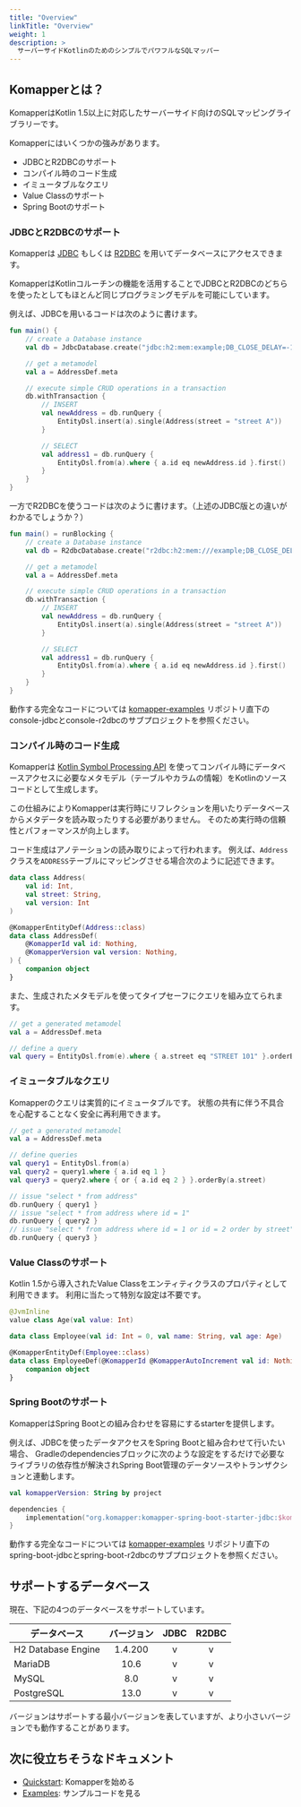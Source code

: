 ```yaml
---
title: "Overview"
linkTitle: "Overview"
weight: 1
description: >
  サーバーサイドKotlinのためのシンプルでパワフルなSQLマッパー
---
```


## Komapperとは？

KomapperはKotlin 1.5以上に対応したサーバーサイド向けのSQLマッピングライブラリーです。

Komapperにはいくつかの強みがあります。

- JDBCとR2DBCのサポート
- コンパイル時のコード生成
- イミュータブルなクエリ
- Value Classのサポート
- Spring Bootのサポート

### JDBCとR2DBCのサポート

Komapperは [JDBC](https://jcp.org/en/jsr/detail?id=221) もしくは
[R2DBC](https://r2dbc.io/) を用いてデータベースにアクセスできます。

KomapperはKotlinコルーチンの機能を活用することでJDBCとR2DBCのどちらを使ったとしてもほとんど同じプログラミングモデルを可能にしています。

例えば、JDBCを用いるコードは次のように書けます。

```kotlin
fun main() {
    // create a Database instance
    val db = JdbcDatabase.create("jdbc:h2:mem:example;DB_CLOSE_DELAY=-1")

    // get a metamodel
    val a = AddressDef.meta

    // execute simple CRUD operations in a transaction
    db.withTransaction {
        // INSERT
        val newAddress = db.runQuery {
            EntityDsl.insert(a).single(Address(street = "street A"))
        }

        // SELECT
        val address1 = db.runQuery {
            EntityDsl.from(a).where { a.id eq newAddress.id }.first()
        }
    }
}
```

一方でR2DBCを使うコードは次のように書けます。（上述のJDBC版との違いがわかるでしょうか？）

```kotlin
fun main() = runBlocking {
    // create a Database instance
    val db = R2dbcDatabase.create("r2dbc:h2:mem:///example;DB_CLOSE_DELAY=-1")

    // get a metamodel
    val a = AddressDef.meta

    // execute simple CRUD operations in a transaction
    db.withTransaction {
        // INSERT
        val newAddress = db.runQuery {
            EntityDsl.insert(a).single(Address(street = "street A"))
        }

        // SELECT
        val address1 = db.runQuery {
            EntityDsl.from(a).where { a.id eq newAddress.id }.first()
        }
    }
}
```

動作する完全なコードについては [komapper-examples](https://github.com/komapper/komapper-examples)
リポジトリ直下のconsole-jdbcとconsole-r2dbcのサブプロジェクトを参照ください。

### コンパイル時のコード生成

Komapperは [Kotlin Symbol Processing API](https://github.com/google/ksp)
を使ってコンパイル時にデータベースアクセスに必要なメタモデル（テーブルやカラムの情報）をKotlinのソースコードとして生成します。

この仕組みによりKomapperは実行時にリフレクションを用いたりデータベースからメタデータを読み取ったりする必要がありません。
そのため実行時の信頼性とパフォーマンスが向上します。

コード生成はアノテーションの読み取りによって行われます。
例えば、`Address`クラスを`ADDRESS`テーブルにマッピングさせる場合次のように記述できます。

```kotlin
data class Address(
    val id: Int,
    val street: String,
    val version: Int
)

@KomapperEntityDef(Address::class)
data class AddressDef(
    @KomapperId val id: Nothing,
    @KomapperVersion val version: Nothing,
) {
    companion object
}
```

また、生成されたメタモデルを使ってタイプセーフにクエリを組み立てられます。

```kotlin
// get a generated metamodel
val a = AddressDef.meta

// define a query
val query = EntityDsl.from(e).where { a.street eq "STREET 101" }.orderBy(a.id)
```

### イミュータブルなクエリ

Komapperのクエリは実質的にイミュータブルです。
状態の共有に伴う不具合を心配することなく安全に再利用できます。

```kotlin
// get a generated metamodel
val a = AddressDef.meta

// define queries
val query1 = EntityDsl.from(a)
val query2 = query1.where { a.id eq 1 }
val query3 = query2.where { or { a.id eq 2 } }.orderBy(a.street)

// issue "select * from address"
db.runQuery { query1 }
// issue "select * from address where id = 1"
db.runQuery { query2 }
// issue "select * from address where id = 1 or id = 2 order by street"
db.runQuery { query3 }
```

### Value Classのサポート

Kotlin 1.5から導入されたValue Classをエンティティクラスのプロパティとして利用できます。 利用に当たって特別な設定は不要です。

```kotlin
@JvmInline
value class Age(val value: Int)

data class Employee(val id: Int = 0, val name: String, val age: Age)

@KomapperEntityDef(Employee::class)
data class EmployeeDef(@KomapperId @KomapperAutoIncrement val id: Nothing) {
    companion object
}
```

### Spring Bootのサポート

KomapperはSpring Bootとの組み合わせを容易にするstarterを提供します。

例えば、JDBCを使ったデータアクセスをSpring Bootと組み合わせて行いたい場合、
Gradleのdependenciesブロックに次のような設定をするだけで必要なライブラリの依存性が解決されSpring Boot管理のデータソースやトランザクションと連動します。

```kotlin
val komapperVersion: String by project

dependencies {
    implementation("org.komapper:komapper-spring-boot-starter-jdbc:$komapperVersion")
}
```

動作する完全なコードについては [komapper-examples](https://github.com/komapper/komapper-examples)
リポジトリ直下のspring-boot-jdbcとspring-boot-r2dbcのサブプロジェクトを参照ください。

## サポートするデータベース

現在、下記の4つのデータベースをサポートしています。

| データベース         | バージョン | JDBC | R2DBC |
|--------------------|:--------:|:----:|:-----:|
| H2 Database Engine |  1.4.200 |  v   |   v   |
| MariaDB            |     10.6 |  v   |   v   |
| MySQL              |      8.0 |  v   |   v   |
| PostgreSQL         |     13.0 |  v   |   v   |

バージョンはサポートする最小バージョンを表していますが、より小さいバージョンでも動作することがあります。

## 次に役立ちそうなドキュメント

* [Quickstart](/ja/docs/quickstart/): Komapperを始める
* [Examples](/ja/docs/examples/): サンプルコードを見る

